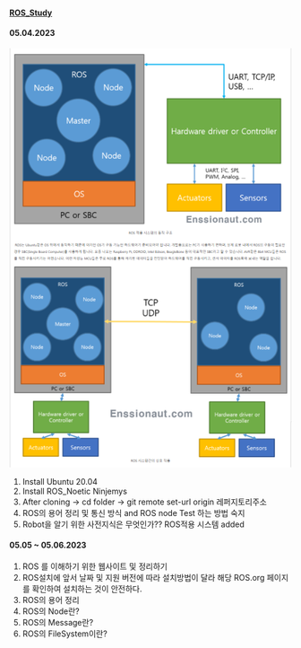 #### [ROS_Study](https://neosla.tistory.com/m/39)

#### 05.04.2023
![05.04.2023](ROS%EC%A0%81%EC%9A%A9%20%EC%8B%9C%EC%8A%A4%ED%85%9C.png)
1. Install Ubuntu 20.04
2. Install ROS_Noetic Ninjemys
3. After cloning -> cd folder -> git remote set-url origin 레퍼지토리주소
4. ROS의 용어 정리 및 통신 방식 and ROS node Test 하는 방법 숙지
5. Robot을 알기 위한 사전지식은 무엇인가?? ROS적용 시스템 added

#### 05.05 ~ 05.06.2023
1. ROS 를 이해하기 위한 웹사이트 및 정리하기
2. ROS설치에 앞서 날짜 및 지원 버전에 따라 설치방법이 달라
   해당 ROS.org 페이지를 확인하여 설치하는 것이 안전하다.
3. ROS의 용어 정리
4. ROS의 Node란?
5. ROS의 Message란?
6. ROS의 FileSystem이란?
